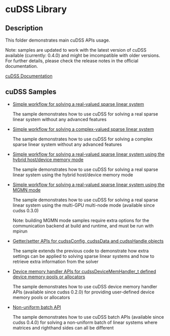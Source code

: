 # cuDSS Library

## Description

This folder demonstrates main cuDSS APIs usage.

Note: samples are updated to work with the latest version of cuDSS available (currently: 0.4.0) and might be imcompatible with older versions. For further details, please check the release notes in the official documentation.

[cuDSS Documentation](https://docs.nvidia.com/cuda/cudss/index.html)

## cuDSS Samples

* [Simple workflow for solving a real-valued sparse linear system](simple/)

    The sample demonstrates how to use cuDSS for solving a real sparse linear system without any advanced features

* [Simple workflow for solving a complex-valued sparse linear system](simple_complex/)

    The sample demonstrates how to use cuDSS for solving a complex sparse linear system without any advanced features

* [Simple workflow for solving a real-valued sparse linear system using the hybrid host/device memory mode](simple_hybrid_memory_mode/)

    The sample demonstrates how to use cuDSS for solving a real sparse linear system using the hybrid host/device memory mode

* [Simple workflow for solving a real-valued sparse linear system using the MGMN mode](simple_mgmn_mode/)

    The sample demonstrates how to use cuDSS for solving a real sparse linear system using the multi-GPU multi-node mode (available since cudss 0.3.0)

    Note: building MGMN mode samples require extra options for the communication backend at build and runtime, and must be run with mpirun

* [Getter/setter APIs for cudssConfig, cudssData and cudssHandle objects](get_set/)

    The sample extends the previous code to demonstrate how extra settings can be applied to solving sparse linear
    systems and how to retrieve extra information from the solver

* [Device memory handler APIs for cudssDeviceMemHandler_t defined device memory pools or allocators](memory_handler/)

    The sample demonstrates how to use cuDSS device memory handler APIs (available since cudss 0.2.0) for providing user-defined device memory pools
    or allocators

* [Non-uniform batch API](simple_batch/)

    The sample demonstrates how to use cuDSS batch APIs (available since cudss 0.4.0) for solving a non-uniform batch of linear systems where matrices and righthand sides
    can all be different
